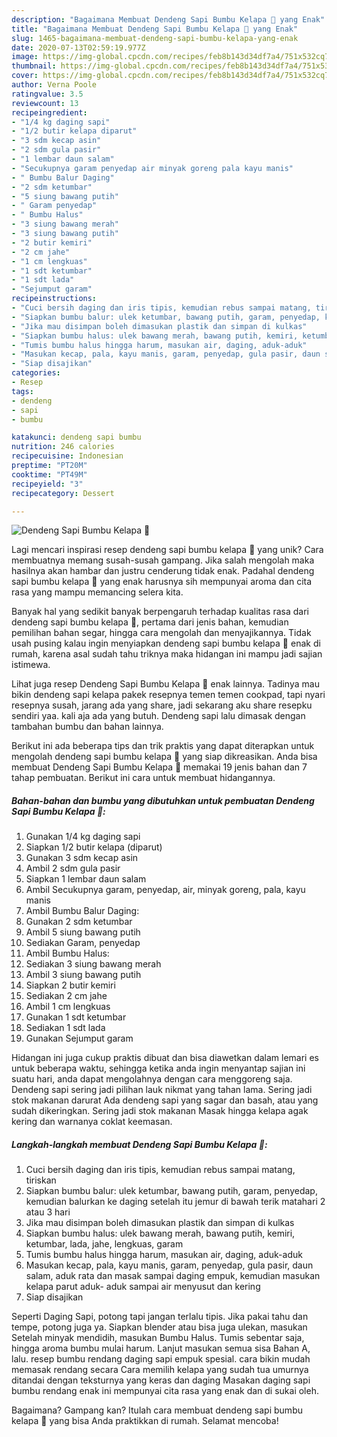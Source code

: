 ```yaml
---
description: "Bagaimana Membuat Dendeng Sapi Bumbu Kelapa 🍂 yang Enak"
title: "Bagaimana Membuat Dendeng Sapi Bumbu Kelapa 🍂 yang Enak"
slug: 1465-bagaimana-membuat-dendeng-sapi-bumbu-kelapa-yang-enak
date: 2020-07-13T02:59:19.977Z
image: https://img-global.cpcdn.com/recipes/feb8b143d34df7a4/751x532cq70/dendeng-sapi-bumbu-kelapa-🍂-foto-resep-utama.jpg
thumbnail: https://img-global.cpcdn.com/recipes/feb8b143d34df7a4/751x532cq70/dendeng-sapi-bumbu-kelapa-🍂-foto-resep-utama.jpg
cover: https://img-global.cpcdn.com/recipes/feb8b143d34df7a4/751x532cq70/dendeng-sapi-bumbu-kelapa-🍂-foto-resep-utama.jpg
author: Verna Poole
ratingvalue: 3.5
reviewcount: 13
recipeingredient:
- "1/4 kg daging sapi"
- "1/2 butir kelapa diparut"
- "3 sdm kecap asin"
- "2 sdm gula pasir"
- "1 lembar daun salam"
- "Secukupnya garam penyedap air minyak goreng pala kayu manis"
- " Bumbu Balur Daging"
- "2 sdm ketumbar"
- "5 siung bawang putih"
- " Garam penyedap"
- " Bumbu Halus"
- "3 siung bawang merah"
- "3 siung bawang putih"
- "2 butir kemiri"
- "2 cm jahe"
- "1 cm lengkuas"
- "1 sdt ketumbar"
- "1 sdt lada"
- "Sejumput garam"
recipeinstructions:
- "Cuci bersih daging dan iris tipis, kemudian rebus sampai matang, tiriskan"
- "Siapkan bumbu balur: ulek ketumbar, bawang putih, garam, penyedap, kemudian balurkan ke daging setelah itu jemur di bawah terik matahari 2 atau 3 hari"
- "Jika mau disimpan boleh dimasukan plastik dan simpan di kulkas"
- "Siapkan bumbu halus: ulek bawang merah, bawang putih, kemiri, ketumbar, lada, jahe, lengkuas, garam"
- "Tumis bumbu halus hingga harum, masukan air, daging, aduk-aduk"
- "Masukan kecap, pala, kayu manis, garam, penyedap, gula pasir, daun salam, aduk rata dan masak sampai daging empuk, kemudian masukan kelapa parut aduk- aduk sampai air menyusut dan kering"
- "Siap disajikan"
categories:
- Resep
tags:
- dendeng
- sapi
- bumbu

katakunci: dendeng sapi bumbu 
nutrition: 246 calories
recipecuisine: Indonesian
preptime: "PT20M"
cooktime: "PT49M"
recipeyield: "3"
recipecategory: Dessert

---
```



![Dendeng Sapi Bumbu Kelapa 🍂](https://img-global.cpcdn.com/recipes/feb8b143d34df7a4/751x532cq70/dendeng-sapi-bumbu-kelapa-🍂-foto-resep-utama.jpg)

Lagi mencari inspirasi resep dendeng sapi bumbu kelapa 🍂 yang unik? Cara membuatnya memang susah-susah gampang. Jika salah mengolah maka hasilnya akan hambar dan justru cenderung tidak enak. Padahal dendeng sapi bumbu kelapa 🍂 yang enak harusnya sih mempunyai aroma dan cita rasa yang mampu memancing selera kita.

Banyak hal yang sedikit banyak berpengaruh terhadap kualitas rasa dari dendeng sapi bumbu kelapa 🍂, pertama dari jenis bahan, kemudian pemilihan bahan segar, hingga cara mengolah dan menyajikannya. Tidak usah pusing kalau ingin menyiapkan dendeng sapi bumbu kelapa 🍂 enak di rumah, karena asal sudah tahu triknya maka hidangan ini mampu jadi sajian istimewa.

Lihat juga resep Dendeng Sapi Bumbu Kelapa 🍂 enak lainnya. Tadinya mau bikin dendeng sapi kelapa pakek resepnya temen temen cookpad, tapi nyari resepnya susah, jarang ada yang share, jadi sekarang aku share resepku sendiri yaa. kali aja ada yang butuh. Dendeng sapi lalu dimasak dengan tambahan bumbu dan bahan lainnya.


Berikut ini ada beberapa tips dan trik praktis yang dapat diterapkan untuk mengolah dendeng sapi bumbu kelapa 🍂 yang siap dikreasikan. Anda bisa membuat Dendeng Sapi Bumbu Kelapa 🍂 memakai 19 jenis bahan dan 7 tahap pembuatan. Berikut ini cara untuk membuat hidangannya.

<!--inarticleads1-->

##### Bahan-bahan dan bumbu yang dibutuhkan untuk pembuatan Dendeng Sapi Bumbu Kelapa 🍂:

1. Gunakan 1/4 kg daging sapi
1. Siapkan 1/2 butir kelapa (diparut)
1. Gunakan 3 sdm kecap asin
1. Ambil 2 sdm gula pasir
1. Siapkan 1 lembar daun salam
1. Ambil Secukupnya garam, penyedap, air, minyak goreng, pala, kayu manis
1. Ambil  Bumbu Balur Daging:
1. Gunakan 2 sdm ketumbar
1. Ambil 5 siung bawang putih
1. Sediakan  Garam, penyedap
1. Ambil  Bumbu Halus:
1. Sediakan 3 siung bawang merah
1. Ambil 3 siung bawang putih
1. Siapkan 2 butir kemiri
1. Sediakan 2 cm jahe
1. Ambil 1 cm lengkuas
1. Gunakan 1 sdt ketumbar
1. Sediakan 1 sdt lada
1. Gunakan Sejumput garam


Hidangan ini juga cukup praktis dibuat dan bisa diawetkan dalam lemari es untuk beberapa waktu, sehingga ketika anda ingin menyantap sajian ini suatu hari, anda dapat mengolahnya dengan cara menggoreng saja. Dendeng sapi sering jadi pilihan lauk nikmat yang tahan lama. Sering jadi stok makanan darurat Ada dendeng sapi yang sagar dan basah, atau yang sudah dikeringkan. Sering jadi stok makanan Masak hingga kelapa agak kering dan warnanya coklat keemasan. 

<!--inarticleads2-->

##### Langkah-langkah membuat Dendeng Sapi Bumbu Kelapa 🍂:

1. Cuci bersih daging dan iris tipis, kemudian rebus sampai matang, tiriskan
1. Siapkan bumbu balur: ulek ketumbar, bawang putih, garam, penyedap, kemudian balurkan ke daging setelah itu jemur di bawah terik matahari 2 atau 3 hari
1. Jika mau disimpan boleh dimasukan plastik dan simpan di kulkas
1. Siapkan bumbu halus: ulek bawang merah, bawang putih, kemiri, ketumbar, lada, jahe, lengkuas, garam
1. Tumis bumbu halus hingga harum, masukan air, daging, aduk-aduk
1. Masukan kecap, pala, kayu manis, garam, penyedap, gula pasir, daun salam, aduk rata dan masak sampai daging empuk, kemudian masukan kelapa parut aduk- aduk sampai air menyusut dan kering
1. Siap disajikan


Seperti Daging Sapi, potong tapi jangan terlalu tipis. Jika pakai tahu dan tempe, potong juga ya. Siapkan blender atau bisa juga ulekan, masukan Setelah minyak mendidih, masukan Bumbu Halus. Tumis sebentar saja, hingga aroma bumbu mulai harum. Lanjut masukan semua sisa Bahan A, lalu. resep bumbu rendang daging sapi empuk spesial. cara bikin mudah memasak rendang secara Cara memilih kelapa yang sudah tua umurnya ditandai dengan teksturnya yang keras dan daging Masakan daging sapi bumbu rendang enak ini mempunyai cita rasa yang enak dan di sukai oleh. 

Bagaimana? Gampang kan? Itulah cara membuat dendeng sapi bumbu kelapa 🍂 yang bisa Anda praktikkan di rumah. Selamat mencoba!
